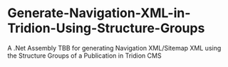 # Generate-Navigation-XML-in-Tridion-Using-Structure-Groups
A .Net Assembly TBB for generating Navigation XML/Sitemap XML using the Structure Groups of a Publication in Tridion CMS
